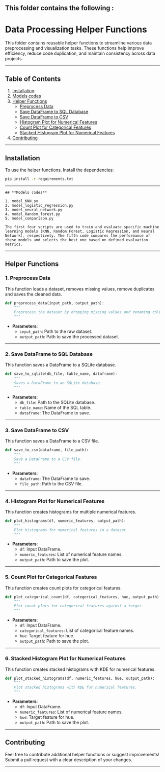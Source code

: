 ## **This folder contains the following :**
# **Data Processing Helper Functions**

This folder contains reusable helper functions to streamline various data preprocessing and visualization tasks. These functions help improve efficiency, reduce code duplication, and maintain consistency across data projects.

---

## **Table of Contents**

1. [Installation](#installation)
2. [Models codes](#Models-codes) 
3. [Helper Functions](#helper-functions)
   - [Preprocess Data](#1-preprocess-data)
   - [Save DataFrame to SQL Database](#2-save-dataframe-to-sql-database)
   - [Save DataFrame to CSV](#3-save-dataframe-to-csv)
   - [Histogram Plot for Numerical Features](#4-histogram-plot-for-numerical-features)
   - [Count Plot for Categorical Features](#5-count-plot-for-categorical-features)
   - [Stacked Histogram Plot for Numerical Features](#6-stacked-histogram-plot-for-numerical-features)
4. [Contributing](#contributing)

---

## **Installation**

To use the helper functions, Install  the dependencies:

```bash
pip install -r requirements.txt
```

---
```
## **Models codes**
 
1. model_KNN.py
2. model_logistic_regression.py
3. model_neural_network.py
4. model_Random_forest.py
5. model_comparison.py

The first four scripts are used to train and evaluate specific machine learning models (KNN, Random Forest, Logistic Regression, and Neural Network), respectively. The fifth code compares the performance of these models and selects the best one based on defined evaluation metrics.
```
---
## **Helper Functions**

### **1. Preprocess Data**

This function loads a dataset, removes missing values, remove duplicates and saves the cleaned data.

```python
def preprocess_data(input_path, output_path):
    """
    Preprocess the dataset by dropping missing values and renaming columns.
    """
```

- **Parameters**:
  - `input_path`: Path to the raw dataset.
  - `output_path`: Path to save the processed dataset.

---

### **2. Save DataFrame to SQL Database**

This function saves a DataFrame to a SQLite database.

```python
def save_to_sqlite(db_file, table_name, dataframe):
    """
    Saves a DataFrame to an SQLite database.
    """
```

- **Parameters**:
  - `db_file`: Path to the SQLite database.
  - `table_name`: Name of the SQL table.
  - `dataframe`: The DataFrame to save.

---

### **3. Save DataFrame to CSV**

This function saves a DataFrame to a CSV file.

```python
def save_to_csv(dataframe, file_path):
    """
    Save a DataFrame to a CSV file.
    """
```

- **Parameters**:
  - `dataframe`: The DataFrame to save.
  - `file_path`: Path to the CSV file.

---

### **4. Histogram Plot for Numerical Features**

This function creates histograms for multiple numerical features.

```python
def plot_histograms(df, numeric_features, output_path):
    """
    Plot histograms for numerical features in a dataset.
    """
```

- **Parameters**:
  - `df`: Input DataFrame.
  - `numeric_features`: List of numerical feature names.
  - `output_path`: Path to save the plot.

---

### **5. Count Plot for Categorical Features**

This function creates count plots for categorical features.

```python
def plot_categorical_count(df, categorical_features, hue, output_path):
    """
    Plot count plots for categorical features against a target.
    """
```

- **Parameters**:
  - `df`: Input DataFrame.
  - `categorical_features`: List of categorical feature names.
  - `hue`: Target feature for hue.
  - `output_path`: Path to save the plot.

---

### **6. Stacked Histogram Plot for Numerical Features**

This function creates stacked histograms with KDE for numerical features.

```python
def plot_stacked_histograms(df, numeric_features, hue, output_path):
    """
    Plot stacked histograms with KDE for numerical features.
    """
```

- **Parameters**:
  - `df`: Input DataFrame.
  - `numeric_features`: List of numerical feature names.
  - `hue`: Target feature for hue.
  - `output_path`: Path to save the plot.

---

## **Contributing**

Feel free to contribute additional helper functions or suggest improvements! Submit a pull request with a clear description of your changes.

--- 